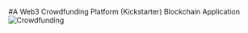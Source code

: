 #A Web3 Crowdfunding Platform (Kickstarter) Blockchain Application
![Crowdfunding](https://i.ibb.co/k6pj0Qt/htum-6.png)

